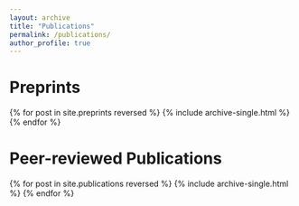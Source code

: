 ```yaml
---
layout: archive
title: "Publications"
permalink: /publications/
author_profile: true
---
```


<!---
{% if author.googlescholar %}
  You can also find my articles on <u><a href="{{author.googlescholar}}">my Google Scholar profile</a>.</u>
{% endif %}

{% include base_path %}
--->

Preprints
====== 

{% for post in site.preprints reversed %}
  {% include archive-single.html %}
{% endfor %}


Peer-reviewed Publications
======

{% for post in site.publications reversed %}
  {% include archive-single.html %}
{% endfor %}
